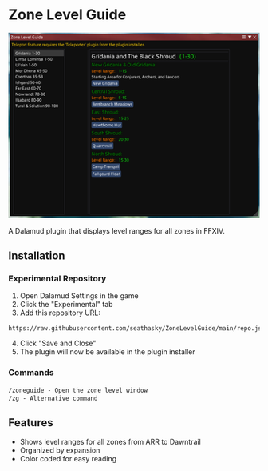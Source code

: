 # Zone Level Guide

![Zone Level Guide](https://raw.githubusercontent.com/seathasky/ZoneLevelGuide/refs/heads/main/Images/ZL2.png)

A Dalamud plugin that displays level ranges for all zones in FFXIV.

## Installation

### Experimental Repository
1. Open Dalamud Settings in the game
2. Click the "Experimental" tab
3. Add this repository URL:
```
https://raw.githubusercontent.com/seathasky/ZoneLevelGuide/main/repo.json
```
4. Click "Save and Close"
5. The plugin will now be available in the plugin installer

### Commands
```
/zoneguide - Open the zone level window
/zg - Alternative command
```

## Features
- Shows level ranges for all zones from ARR to Dawntrail
- Organized by expansion
- Color coded for easy reading
